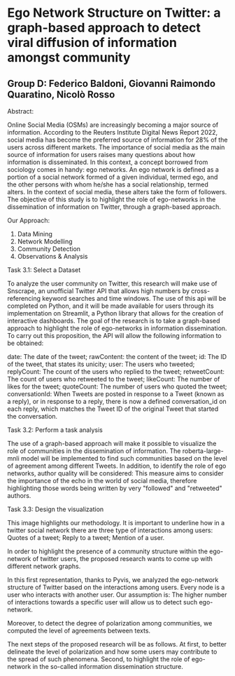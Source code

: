 # Ego Network Structure on Twitter: a graph-based approach to detect viral diffusion of information amongst community

## Group D: Federico Baldoni, Giovanni Raimondo Quaratino, Nicolò Rosso

Abstract: 

Online Social Media (OSMs) are increasingly becoming a major source of information. According  to the Reuters Institute Digital News Report 2022, social media has become the preferred source of information for 28% of the users across different markets. 
The importance of social media as the main source of information for users raises many questions about how information is disseminated. In this context, a concept borrowed from sociology comes in handy: ego networks. An ego network is defined as a portion of a social network formed of a given individual, termed ego, and the other persons with whom he/she has a social relationship, termed alters. In the context of social media, these alters take the form of followers. The objective of this study is to highlight the role of ego-networks in the dissemination of information on Twitter, through a graph-based approach.

Our Approach: 

1. Data Mining
2. Network Modelling
3. Community Detection
4. Observations & Analysis

Task 3.1: Select a Dataset 

To analyze the user community on Twitter, this research will make use of Snscrape, an unofficial Twitter API that allows high numbers by cross-referencing keyword searches and time windows. The use of this api will be completed on Python, and it will be made available for users through its implementation on Streamlit, a Python library that allows for the creation of interactive dashboards. The goal of the research is to take a graph-based approach to highlight the role of ego-networks in information dissemination. To carry out this proposition, the API will allow the following information to be obtained: 

date: The date of the tweet; 
rawContent: the content of the tweet; 
id: The ID of the tweet, that states its unicity; 
user: The users who tweeted; 
replyCount: The count of the users who replied to the tweet; 
retweetCount: The count of users who retweeted to the tweet; 
likeCount: The number of likes for the tweet; 
quoteCount: The number of users who quoted the tweet; 
conversationId: When Tweets are posted in response to a Tweet (known as a reply), or in response to a reply, there is now a defined conversation_id on each reply, which matches the Tweet ID of the original Tweet that started the conversation. 


Task 3.2: Perform a task analysis

The use of a graph-based approach will make it possible to visualize the role of communities in the dissemination of information. The roberta-large-mnli model will be implemented to find such communities based on the level of agreement among different Tweets. In addition, to identify the role of ego networks, author quality will be considered: This measure aims to consider the importance of the echo in the world of social media, therefore highlighting those words being written by very "followed" and "retweeted" authors. 

Task 3.3: Design the visualization

This image highlights our methodology. It is important to underline how in a twitter social network there are three type of interactions among users:
Quotes of a tweet;
Reply to a tweet; 
Mention of a user. 


In order to highlight the presence of a community structure within the ego-network of twitter 
users, the proposed research wants to come up with different network graphs. 

In this first representation, thanks to Pyvis, we analyzed the ego-network structure of Twitter based on the interactions among users. Every node is a user who interacts with another user. Our assumption is: The higher number of interactions towards a specific user will allow us to detect such ego-network. 

Moreover, to detect the degree of polarization among communities, we computed the level of agreements between texts.

The next steps of the proposed research will be as follows. At first, to better delineate the level of polarization and how some users may contribute to the spread of such phenomena. Second, to highlight the role of ego-network in the so-called information dissemination structure.

